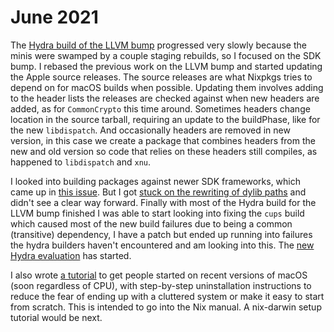 # June 2021

The [Hydra build of the LLVM bump](https://hydra.nixos.org/eval/1677441?filter=&compare=1677022&full=1#tabs-now-fail) progressed very slowly because the minis were swamped by a couple staging rebuilds, so I focused on the SDK bump.
I rebased the previous work on the LLVM bump and started updating the Apple source releases.
The source releases are what Nixpkgs tries to depend on for macOS builds when possible.
Updating them involves adding to the header lists the releases are checked against when new headers are added, as for `CommonCrypto` this time around.
Sometimes headers change location in the source tarball, requiring an update to the buildPhase, like for the new `libdispatch`.
And occasionally headers are removed in new version, in this case we create a package that combines headers from the new and old version so code that relies on these headers still compiles, as happened to `libdispatch` and `xnu`.

I looked into building packages against newer SDK frameworks, which came up in [this issue](https://github.com/NixOS/nixpkgs/issues/113777#issuecomment-855945593).
But I got [stuck on the rewriting of dylib paths](https://github.com/NixOS/nixpkgs/issues/113777#issuecomment-857582249) and didn't see a clear way forward.
Finally with most of the Hydra build for the LLVM bump finished I was able to start looking into fixing the `cups` build which caused most of the new build failures due to being a common (transitive) dependency, I have a patch but ended up running into failures the hydra builders haven't encountered and am looking into this.
The [new Hydra evaluation](https://hydra.nixos.org/eval/1683942?compare=1677022#tabs-unfinished) has started.

I also wrote [a tutorial](https://gist.github.com/toonn/94a38643d8fa5c9e06100cdfa81ba163) to get people started on recent versions of macOS (soon regardless of CPU), with step-by-step uninstallation instructions to reduce the fear of ending up with a cluttered system or make it easy to start from scratch.
This is intended to go into the Nix manual.
A nix-darwin setup tutorial would be next.
